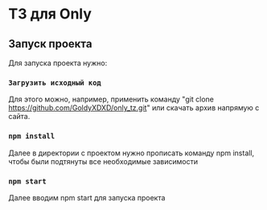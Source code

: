 # ТЗ для Only



## Запуск проекта

Для запуска проекта нужно:

### `Загрузить исходный код`

Для этого можно, например, применить команду "git clone https://github.com/GoldyXDXD/only_tz.git" или скачать архив напрямую с сайта.

### `npm install`

Далее в директории с проектом нужно прописать команду npm install, чтобы были подтянуты все необходимые зависимости

### `npm start`

Далее вводим npm start для запуска проекта
